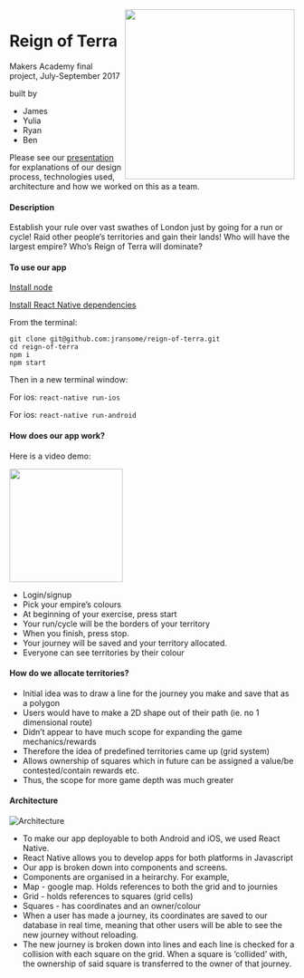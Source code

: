 <img src="https://i.imgur.com/U0wuNXj.png" width="300" align="right">

# Reign of Terra

Makers Academy final project, July-September 2017

built by
* James
* Yulia
* Ryan
* Ben

Please see our [presentation](http://slides.com/teamdream/deck/live#/) for explanations of our design process, technologies used, architecture and how we worked on this as a team.

#### Description

Establish your rule over vast swathes of London just by going for a run or cycle! Raid other people’s territories and gain their lands! Who will have the largest empire? Who’s Reign of Terra will dominate?

#### To use our app

[Install node](https://nodejs.org/en/download/)

[Install React Native dependencies](https://facebook.github.io/react-native/docs/getting-started.html#content/)

From the terminal:

```
git clone git@github.com:jransome/reign-of-terra.git
cd reign-of-terra
npm i
npm start
```

Then in a new terminal window:

For ios: `react-native run-ios`

For ios: `react-native run-android`

#### How does our app work?

Here is a video demo:

<a href="http://slides.com/teamdream/deck#/1">
<img src="https://i.imgur.com/MGOsp3M.png" width="200">
</a>

* Login/signup
* Pick your empire’s colours
* At beginning of your exercise, press start
* Your run/cycle will be the borders of your territory
* When you finish, press stop.
* Your journey will be saved and your territory allocated.
* Everyone can see territories by their colour

#### How do we allocate territories?
* Initial idea was to draw a line for the journey you make and save that as a polygon
* Users would have to make a 2D shape out of their path (ie. no 1 dimensional route)
* Didn’t appear to have much scope for expanding the game mechanics/rewards
* Therefore the idea of predefined territories came up (grid system)
* Allows ownership of squares which in future can be assigned a value/be contested/contain rewards etc.
* Thus, the scope for more game depth was much greater

#### Architecture

![Architecture](https://i.imgur.com/Qsj5TEi.png)

* To make our app deployable to both Android and iOS, we used React Native.
* React Native allows you to develop apps for both platforms in Javascript
* Our app is broken down into components and screens.
* Components are organised in a heirarchy. For example,
* Map - google map. Holds references to both the grid and to journies
* Grid - holds references to squares (grid cells)
* Squares - has coordinates and an owner/colour
* When a user has made a journey, its coordinates are saved to our database in real time, meaning that other users will be able to see the new journey without reloading.
* The new journey is broken down into lines and each line is checked for a collision with each square on the grid. When a square is ‘collided’ with, the ownership of said square is transferred to the owner of that journey.

